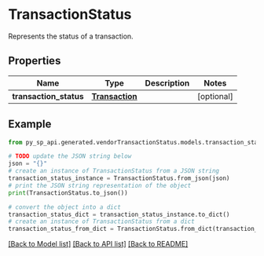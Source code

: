 # TransactionStatus

Represents the status of a transaction.

## Properties

Name | Type | Description | Notes
------------ | ------------- | ------------- | -------------
**transaction_status** | [**Transaction**](Transaction.md) |  | [optional] 

## Example

```python
from py_sp_api.generated.vendorTransactionStatus.models.transaction_status import TransactionStatus

# TODO update the JSON string below
json = "{}"
# create an instance of TransactionStatus from a JSON string
transaction_status_instance = TransactionStatus.from_json(json)
# print the JSON string representation of the object
print(TransactionStatus.to_json())

# convert the object into a dict
transaction_status_dict = transaction_status_instance.to_dict()
# create an instance of TransactionStatus from a dict
transaction_status_from_dict = TransactionStatus.from_dict(transaction_status_dict)
```
[[Back to Model list]](../README.md#documentation-for-models) [[Back to API list]](../README.md#documentation-for-api-endpoints) [[Back to README]](../README.md)


